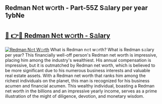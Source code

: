 ## Redman N𝚎t w𝚘rth - Part-55Z S𝚊lary per year 1ybNe

# <h2><a href="http://gc46qro.nevu.top/?p=Redman">🔗 👉🔴 Redman N𝚎t w𝚘rth - S𝚊lary</a></h2>

[![Redman N𝚎t W𝚘rth](https://i.imgur.com/Oavwk0R.jpeg)](http://gc46qro.nevu.top/?p=Redman)
What is Redman n𝚎t w𝚘rth? What is Redman s𝚊lary per year?
This financially well-off person's Redman net worth is impressive, placing him among the industry's wealthiest. His annual compensation is impressive, but it is outmatched by Redman net worth, which is believed to be more significant due to his numerous business interests and valuable real estate assets. With a Redman net worth that ranks him among the richest individuals on the planet, this man is recognized for his business acumen and financial acumen. This wealthy individual, boasting a Redman net worth in the billions and an impressive yearly income, serves as a prime illustration of the might of diligence, devotion, and monetary wisdom.
